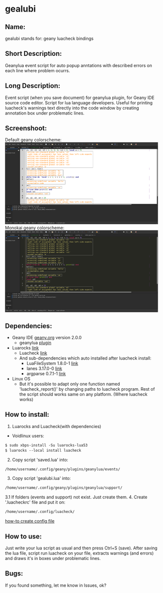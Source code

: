 # gealubi
## Name:
gealubi stands for: geany luacheck bindings
## Short Description:
Geanylua event script for auto popup anntations with described errors on each line where problem ocurrs.
## Long Description:
Event script (when you save document) for geanylua plugin, for Geany IDE source code editor. Script for lua language developers. Useful for printing luacheck's warnings text directly into the code window by creating annotation box under problematic lines.
## Screenshoot:
Default geany colorscheme:
![preview](https://github.com/Yenoxel/gealubi/blob/main/geany-default-colorscheme-luacheck-warnings.png)
Monokai geany colorscheme:
![preview2](https://github.com/Yenoxel/gealubi/blob/main/geany-monokai-colorscheme-luacheck-warnings.png)
## Dependencies:
- Geany IDE [geany.org](https://www.geany.org/) version 2.0.0
  - geanylua [plugin](https://plugins.geany.org/geanylua/geanylua-index.html)
- Luarocks [link](https://github.com/luarocks/luarocks/wiki/Download)
  - Luacheck [link](https://github.com/lunarmodules/luacheck)
  - And sub-dependencies which auto installed after luacheck install:
    - LuaFileSystem 1.8.0-1 [link](https://luarocks.org/modules/hisham/luafilesystem)
    - lanes 3.17.0-0 [link](https://luarocks.org/modules/benoitgermain/lanes)
    - argparse 0.7.1-1 [link](https://luarocks.org/modules/argparse/argparse)
- Linux OS
  - But it's possible to adapt only one function named 'luacheck_report()' by changing paths to luacheck program. Rest of the script should works same on any platform. (Where luacheck works)
## How to install:
1. Luarocks and Luacheck(with dependencies)
- Voidlinux users:
````markdown
$ sudo xbps-install -Su luarocks-lua53
$ luarocks --local install luacheck
````
2. Copy script 'saved.lua' into:
````markdown
/home/username/.config/geany/plugins/geanylua/events/
````
3. Copy script 'gealubi.lua' into:
````markdown
/home/username/.config/geany/plugins/geanylua/support/
````
  3.1 If folders (events and support) not exist. Just create them.
4. Create '.luacheckrc' file and put it on:
````markdown
/home/username/.config/luacheck/
````
[how-to create config file](https://luacheck.readthedocs.io/en/stable/config.html)
## How to use:
Just write your lua script as usual and then press Ctrl+S (save). After saving the lua file, script run luacheck on your file, extracts warnings (and errors) and draws it's in boxes under problematic lines.
## Bugs:
If you found something, let me know in Issues, ok?
